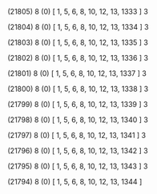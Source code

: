 (21805) 8 (0) [ 1, 5, 6, 8, 10, 12, 13, 1333 ] 3 


(21804) 8 (0) [ 1, 5, 6, 8, 10, 12, 13, 1334 ] 3 


(21803) 8 (0) [ 1, 5, 6, 8, 10, 12, 13, 1335 ] 3 


(21802) 8 (0) [ 1, 5, 6, 8, 10, 12, 13, 1336 ] 3 


(21801) 8 (0) [ 1, 5, 6, 8, 10, 12, 13, 1337 ] 3 


(21800) 8 (0) [ 1, 5, 6, 8, 10, 12, 13, 1338 ] 3 


(21799) 8 (0) [ 1, 5, 6, 8, 10, 12, 13, 1339 ] 3 


(21798) 8 (0) [ 1, 5, 6, 8, 10, 12, 13, 1340 ] 3 


(21797) 8 (0) [ 1, 5, 6, 8, 10, 12, 13, 1341 ] 3 


(21796) 8 (0) [ 1, 5, 6, 8, 10, 12, 13, 1342 ] 3 


(21795) 8 (0) [ 1, 5, 6, 8, 10, 12, 13, 1343 ] 3 


(21794) 8 (0) [ 1, 5, 6, 8, 10, 12, 13, 1344 ]  

